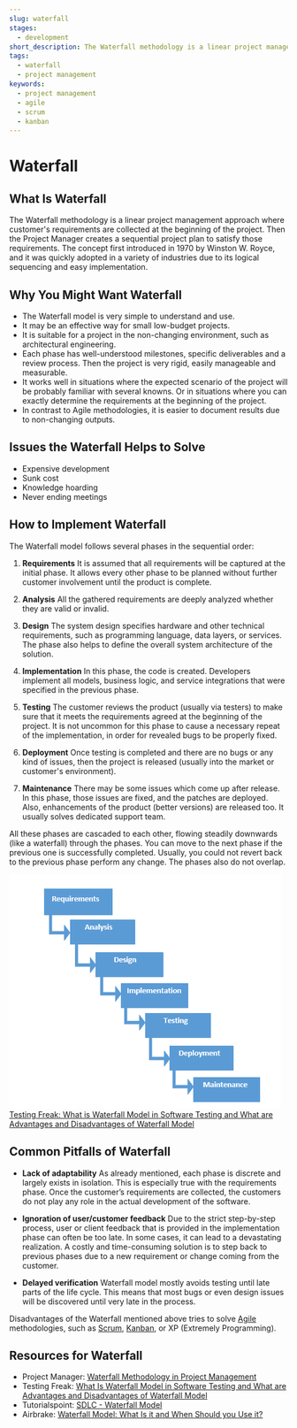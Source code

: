 ```yaml
---
slug: waterfall
stages:
  - development
short_description: The Waterfall methodology is a linear project management approach where customer's requirements are collected at the beginning of the project. Then a sequential project plan is created to satisfy those requirements. The concept is appropriate for small and clear projects.
tags:
  - waterfall
  - project management
keywords:
  - project management
  - agile
  - scrum
  - kanban
---
```


# Waterfall

## What Is Waterfall

The Waterfall methodology is a linear project management approach where customer's requirements are collected at the beginning of the project. Then the Project Manager creates a sequential project plan to satisfy those requirements. The concept first introduced in 1970 by Winston W. Royce, and it was quickly adopted in a variety of industries due to its logical sequencing and easy implementation.

## Why You Might Want Waterfall

- The Waterfall model is very simple to understand and use.
- It may be an effective way for small low-budget projects.
- It is suitable for a project in the non-changing environment, such as architectural engineering.
- Each phase has well-understood milestones, specific deliverables and a review process. Then the project is very rigid, easily manageable and measurable.
- It works well in situations where the expected scenario of the project will be probably familiar with several knowns. Or in situations where you can exactly determine the requirements at the beginning of the project.
- In contrast to Agile methodologies, it is easier to document results due to non-changing outputs.

## Issues the Waterfall Helps to Solve

- Expensive development
- Sunk cost
- Knowledge hoarding
- Never ending meetings

## How to Implement Waterfall

The Waterfall model follows several phases in the sequential order:

1. **Requirements**
   It is assumed that all requirements will be captured at the initial phase. It allows every other phase to be planned without further customer involvement until the product is complete.

2. **Analysis**
   All the gathered requirements are deeply analyzed whether they are valid or invalid.

3. **Design**
   The system design specifies hardware and other technical requirements, such as programming language, data layers, or services. The phase also helps to define the overall system architecture of the solution.

4. **Implementation**
   In this phase, the code is created. Developers implement all models, business logic, and service integrations that were specified in the previous phase.

5. **Testing**
   The customer reviews the product (usually via testers) to make sure that it meets the requirements agreed at the beginning of the project. It is not uncommon for this phase to cause a necessary repeat of the implementation, in order for revealed bugs to be properly fixed.

6. **Deployment**
   Once testing is completed and there are no bugs or any kind of issues, then the project is released (usually into the market or customer's environment).

7. **Maintenance**
   There may be some issues which come up after release. In this phase, those issues are fixed, and the patches are deployed. Also, enhancements of the product (better versions) are released too. It usually solves dedicated support team.

All these phases are cascaded to each other, flowing steadily downwards (like a waterfall) through the phases. You can move to the next phase if the previous one is successfully completed. Usually, you could not revert back to the previous phase perform any change. The phases also do not overlap.

![Waterfall](/files/waterfall.png)
[Testing Freak: What is Waterfall Model in Software Testing and What are Advantages and Disadvantages of Waterfall Model](http://testingfreak.com/waterfall-model-software-testing-advantages-disadvantages-waterfall-model/)

## Common Pitfalls of Waterfall

- **Lack of adaptability**
  As already mentioned, each phase is discrete and largely exists in isolation. This is especially true with the requirements phase. Once the customer’s requirements are collected, the customers do not play any role in the actual development of the software.

- **Ignoration of user/customer feedback**
  Due to the strict step-by-step process, user or client feedback that is provided in the implementation phase can often be too late. In some cases, it can lead to a devastating realization. A costly and time-consuming solution is to step back to previous phases due to a new requirement or change coming from the customer.

- **Delayed verification**
  Waterfall model mostly avoids testing until late parts of the life cycle. This means that most bugs or even design issues will be discovered until very late in the process.

Disadvantages of the Waterfall mentioned above tries to solve [Agile](/practices/agile) methodologies, such as [Scrum](/practices/scrum), [Kanban](/practices/kanban), or XP (Extremely Programming).

## Resources for Waterfall

- Project Manager: [Waterfall Methodology in Project Management](https://www.projectmanager.com/software/use-cases/waterfall-methodology)
- Testing Freak: [What Is Waterfall Model in Software Testing and What are Advantages and Disadvantages of Waterfall Model](http://testingfreak.com/waterfall-model-software-testing-advantages-disadvantages-waterfall-model/)
- Tutorialspoint: [SDLC - Waterfall Model](https://www.tutorialspoint.com/sdlc/sdlc_waterfall_model.htm)
- Airbrake: [Waterfall Model: What Is it and When Should you Use it?](https://airbrake.io/blog/sdlc/waterfall-model)
